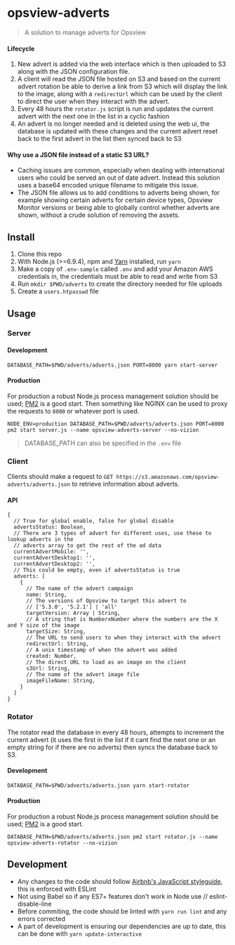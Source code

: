 # opsview-adverts

> A solution to manage adverts for Opsview

#### Lifecycle
1. New advert is added via the web interface which is then uploaded to S3 along with the JSON configuration file.
2. A client will read the JSON file hosted on S3 and based on the current advert rotation be able to derive a link from S3 which will display the link to the image, along with a `redirectUrl` which can be used by the client to direct the user when they interact with the advert.
3. Every 48 hours the `rotator.js` script is run and updates the current advert with the next one in the list in a cyclic fashion
4. An advert is no longer needed and is deleted using the web ui, the database is updated with these changes and the current advert reset back to the first advert in the list then synced back to S3

#### Why use a JSON file instead of a static S3 URL?
- Caching issues are common, especially when dealing with international users who could be served an out of date advert. Instead this solution uses a base64 encoded unique filename to mitigate this issue.
- The JSON file allows us to add conditions to adverts being shown, for example showing certain adverts for certain device types, Opsview Monitor versions or being able to globally control whether adverts are shown, without a crude solution of removing the assets.

## Install
1. Clone this repo
2. With Node.js (>=6.9.4), npm and [Yarn](https://yarnpkg.com/lang/en/) installed, run `yarn`
3. Make a copy of `.env-sample` called `.env` and add your Amazon AWS credentials in, the credentials must be able to read and write from S3
4. Run `mkdir $PWD/adverts` to create the directory needed for file uploads
5. Create a `users.htpasswd` file

## Usage
### Server
#### Development
```
DATABASE_PATH=$PWD/adverts/adverts.json PORT=8000 yarn start-server
```

#### Production
For production a robust Node.js process management solution should be used; [PM2](https://github.com/Unitech/pm2) is a good start. Then something like NGINX can be used to proxy the requests to `8000` or whatever port is used.
```
NODE_ENV=production DATABASE_PATH=$PWD/adverts/adverts.json PORT=8000 pm2 start server.js --name opsview-adverts-server --no-vizion
```

> DATABASE_PATH can also be specified in the `.env` file

### Client
Clients should make a request to `GET https://s3.amazonaws.com/opsview-adverts/adverts.json` to retrieve information about adverts.

#### API
```
{
  // True for global enable, false for global disable
  advertsStatus: Boolean,
  // There are 3 types of advert for different uses, use these to lookup adverts in the
  // adverts array to get the rest of the ad data
  currentAdvertMobile: '',
  currentAdvertDesktop1: '',
  currentAdvertDesktop2: '',
  // This could be empty, even if advertsStatus is true
  adverts: [
    {
      // The name of the advert campaign
      name: String,
      // The versions of Opsview to target this advert to
      // ['5.3.0', '5.2.1'] | 'all'
      targetVersion: Array | String,
      // A string that is NumberxNumber where the numbers are the X and Y size of the image
      targetSize: String,
      // The URL to send users to when they interact with the advert
      redirectUrl: String,
      // A unix timestamp of when the advert was added
      created: Number,
      // The direct URL to load as an image on the client
      s3Url: String,
      // The name of the advert image file
      imageFileName: String,
    }
  ]
}
```

### Rotator
The rotator read the database in every 48 hours, attempts to increment the current advert (it uses the first in the list if it cant find the next one or an empty string for if there are no adverts) then syncs the database back to S3.

#### Development
```
DATABASE_PATH=$PWD/adverts/adverts.json yarn start-rotator
```

#### Production
For production a robust Node.js process management solution should be used; [PM2](https://github.com/Unitech/pm2) is a good start.
```
DATABASE_PATH=$PWD/adverts/adverts.json pm2 start rotator.js --name opsview-adverts-rotator --no-vizion
```

## Development
- Any changes to the code should follow [Airbnb's JavaScript styleguide](https://github.com/airbnb/javascript), this is enforced with ESLint
- Not using Babel so if any ES7+ features don't work in Node use // eslint-disable-line
- Before commiting, the code should be linted with `yarn run lint` and any errors corrected
- A part of development is ensuring our dependencies are up to date, this can be done with `yarn update-interactive`
